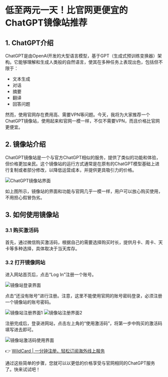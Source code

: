 # 低至两元一天！比官网更便宜的ChatGPT镜像站推荐

## 1. ChatGPT介绍

ChatGPT是由OpenAI开发的大型语言模型，基于GPT（生成式预训练变换器）架构。它能够理解和生成人类般的自然语言，使其在多种任务上表现出色，包括但不限于：

- 文本生成
- 对话
- 摘要
- 翻译
- 回答问题

然而，使用官网存在费用高、需要VPN等问题。今天，我将为大家推荐一个ChatGPT镜像站，使用起来和官网一模一样，不仅不需要VPN，而且价格比官网更便宜。

## 2. 镜像站介绍

ChatGPT镜像站是一个与官方ChatGPT相似的服务，提供了类似的功能和体验，但价格更加亲民。这个镜像站的运行方式通常是在原有的ChatGPT模型基础上进行复制或者部分修改，以降低运营成本，并提供更具吸引力的价格。

![ChatGPT镜像站界面](https://bbtdd.com/img/84143825.webp)

如上图所示，镜像站的界面和功能与官网几乎一模一样，用户可以放心购买使用，不用担心假冒伪劣。

## 3. 如何使用镜像站

### 3.1 购买激活码

首先，通过微信购买激活码，根据自己的需要选择购买时长，提供月卡、周卡、天卡等多种选择，具体取决于当天库存。

### 3.2 打开镜像网站

进入网站首页后，点击“Log In”注册一个账号。

![镜像站登录界面](https://bbtdd.com/img/48309561645.webp)

点击“还没有账号”进行注册。注意，这里不能使用官网的账号密码登录，必须注册一个镜像站的账号密码。

![镜像站注册界面1](https://bbtdd.com/img/7106564782108686.webp)
![镜像站注册界面2](https://bbtdd.com/img/588467873744073.webp)

注册完成后，登录进网站，点击左上角的“使用激活码”，将第一步中购买的激活码填写进去即可。

![镜像站激活码使用界面](https://bbtdd.com/img/3051102453.webp)

👉 [WildCard | 一分钟注册，轻松订阅海外线上服务](https://bbtdd.com/WildCard)

通过这些简单的步骤，您就可以以更低的价格享受与官网相同的ChatGPT服务了。快来试试吧！